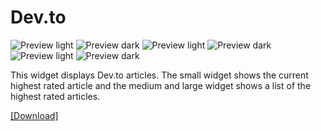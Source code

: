 # Dev.to
![Preview light](https://raw.githubusercontent.com/ThisIsBenny/iOS-Widgets/main/DevTo/previewLight.jpeg)
![Preview dark](https://raw.githubusercontent.com/ThisIsBenny/iOS-Widgets/main/DevTo/previewDark.jpeg)
![Preview light](https://raw.githubusercontent.com/ThisIsBenny/iOS-Widgets/main/DevTo/previewLight2.jpeg)
![Preview dark](https://raw.githubusercontent.com/ThisIsBenny/iOS-Widgets/main/DevTo/previewDark2.jpeg)
![Preview light](https://raw.githubusercontent.com/ThisIsBenny/iOS-Widgets/main/DevTo/previewLight3.jpeg)
![Preview dark](https://raw.githubusercontent.com/ThisIsBenny/iOS-Widgets/main/DevTo/previewDark3.jpeg)

This widget displays Dev.to articles. The small widget shows the current highest rated article and the medium and large widget shows a list of the highest rated articles.

[[Download]](https://raw.githubusercontent.com/ThisIsBenny/iOS-Widgets/main/DevTo/DevTo.js)
